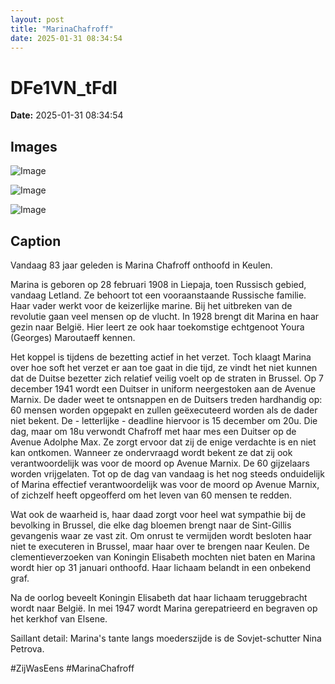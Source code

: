 ```yaml
---
layout: post
title: "MarinaChafroff"
date: 2025-01-31 08:34:54
---
```


# DFe1VN_tFdl

**Date:** 2025-01-31 08:34:54

## Images

![Image](/zij.was.eens/images/DFe1VN_tFdl_0.webp)

![Image](/zij.was.eens/images/DFe1VN_tFdl_1.webp)

![Image](/zij.was.eens/images/DFe1VN_tFdl_2.webp)

## Caption

Vandaag 83 jaar geleden is Marina Chafroff onthoofd in Keulen. 

Marina is geboren op 28 februari 1908 in Liepaja, toen Russisch gebied, vandaag Letland. Ze behoort tot een vooraanstaande Russische familie. Haar vader werkt voor de keizerlijke marine. Bij het uitbreken van de revolutie gaan veel mensen op de vlucht. In 1928 brengt dit Marina en haar gezin naar België. Hier leert ze ook haar toekomstige echtgenoot Youra (Georges) Maroutaeff kennen. 

Het koppel is tijdens de bezetting actief in het verzet. Toch klaagt Marina over hoe soft het verzet er aan toe gaat in die tijd, ze vindt het niet kunnen dat de Duitse bezetter zich relatief veilig voelt op de straten in Brussel. Op 7 december 1941 wordt een Duitser in uniform neergestoken aan de Avenue Marnix. De dader weet te ontsnappen en de Duitsers treden hardhandig op: 60 mensen worden opgepakt en zullen geëxecuteerd worden als de dader niet bekent. De - letterlijke - deadline hiervoor is 15 december om 20u. Die dag, maar om 18u verwondt Chafroff met haar mes een Duitser op de Avenue Adolphe Max. Ze zorgt ervoor dat zij de enige verdachte is en niet kan ontkomen. Wanneer ze ondervraagd wordt bekent ze dat zij ook verantwoordelijk was voor de moord op Avenue Marnix. De 60 gijzelaars worden vrijgelaten. Tot op de dag van vandaag is het nog steeds onduidelijk of Marina effectief verantwoordelijk was voor de moord op Avenue Marnix, of zichzelf heeft opgeofferd om het leven van 60 mensen te redden. 

Wat ook de waarheid is, haar daad zorgt voor heel wat sympathie bij de bevolking in Brussel, die elke dag bloemen brengt naar de Sint-Gillis gevangenis waar ze vast zit. Om onrust te vermijden wordt besloten haar niet te executeren in Brussel, maar haar over te brengen naar Keulen. De clementieverzoeken van Koningin Elisabeth mochten niet baten en Marina wordt hier op 31 januari onthoofd. Haar lichaam belandt in een onbekend graf.

Na de oorlog beveelt Koningin Elisabeth dat haar lichaam teruggebracht wordt naar België. In mei 1947 wordt Marina gerepatrieerd en begraven op het kerkhof van Elsene. 

Saillant detail: Marina's tante langs moederszijde is de Sovjet-schutter Nina Petrova. 

#ZijWasEens #MarinaChafroff

